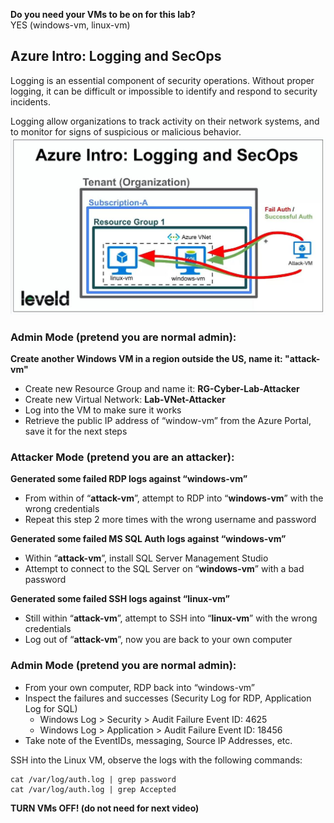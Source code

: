 **Do you need your VMs to be on for this lab?**  
YES (windows-vm, linux-vm)

## Azure Intro: Logging and SecOps
Logging is an essential component of security operations. Without proper logging, it can be difficult or impossible to identify and respond to security incidents.

Logging allow organizations to track activity on their network systems, and to monitor for signs of suspicious or malicious behavior.
![|661](images/250130T17-06-22-d6pggc.jpg)
### Admin Mode (pretend you are normal admin):
**Create another Windows VM in a region outside the US, name it: "attack-vm"**
- Create new Resource Group and name it: **RG-Cyber-Lab-Attacker**
- Create new Virtual Network: **Lab-VNet-Attacker**
- Log into the VM to make sure it works
- Retrieve the public IP address of “window-vm” from the Azure Portal, save it for the next steps

### Attacker Mode (pretend you are an attacker):
**Generated some failed RDP logs against “windows-vm”**
- From within of “**attack-vm**”, attempt to RDP into “**windows-vm**” with the wrong credentials
- Repeat this step 2 more times with the wrong username and password

**Generated some failed MS SQL Auth logs against “windows-vm”**
- Within “**attack-vm**”, install SQL Server Management Studio
- Attempt to connect to the SQL Server on “**windows-vm**” with a bad password

**Generated some failed SSH logs against “linux-vm”**
- Still within “**attack-vm**”, attempt to SSH into “**linux-vm**” with the wrong credentials
- Log out of “**attack-vm**”, now you are back to your own computer

### Admin Mode (pretend you are normal admin):
- From your own computer, RDP back into “windows-vm”
- Inspect the failures and successes (Security Log for RDP, Application Log for SQL)
	- Windows Log > Security > Audit Failure Event ID: 4625
	- Windows Log > Application > Audit Failure Event ID: 18456
- Take note of the EventIDs, messaging, Source IP Addresses, etc.

SSH into the Linux VM, observe the logs with the following commands:

	cat /var/log/auth.log | grep password
	cat /var/log/auth.log | grep Accepted

**TURN VMs OFF! (do not need for next video)**